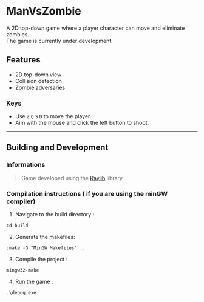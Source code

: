 # ManVsZombie

A 2D top-down game where a player character can move and eliminate zombies.   
The game is currently under development.

## Features
- 2D top-down view 
- Collision detection
- Zombie adversaries

### Keys
- Use `Z` `Q` `S` `D` to move the player.
- Aim with the mouse and click the left button to shoot.

---

## Building and Development

### Informations
> Game developed using the [Raylib](https://www.raylib.com/) library.

### Compilation instructions ( if you are using the minGW compiler)

1. Navigate to the build directory : 
```
cd build 
```

2. Generate the makefiles:
```
cmake -G "MinGW Makefiles" ..
```

3. Compile the project :   
``` 
mingw32-make 
```

4. Run the game :   
```
.\debug.exe
```

